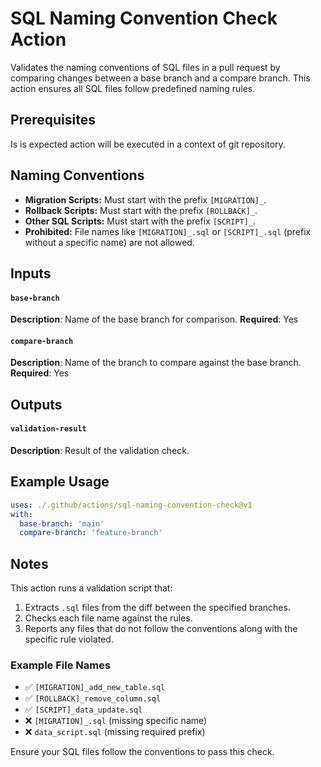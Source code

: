 # SQL Naming Convention Check Action

Validates the naming conventions of SQL files in a pull request by comparing changes between a base branch and a compare branch. This action ensures all SQL files follow predefined naming rules.

## Prerequisites
Is is expected action will be executed in a context of git repository.

## Naming Conventions

- **Migration Scripts:** Must start with the prefix `[MIGRATION]_`.
- **Rollback Scripts:** Must start with the prefix `[ROLLBACK]_`.
- **Other SQL Scripts:** Must start with the prefix `[SCRIPT]_`.
- **Prohibited:** File names like `[MIGRATION]_.sql` or `[SCRIPT]_.sql` (prefix without a specific name) are not allowed.

## Inputs

#### `base-branch`
**Description**: Name of the base branch for comparison.
**Required**: Yes

#### `compare-branch`
**Description**: Name of the branch to compare against the base branch.
**Required**: Yes

## Outputs

#### `validation-result`
**Description**: Result of the validation check.

## Example Usage

```yaml
uses: ./.github/actions/sql-naming-convention-check@v1
with:
  base-branch: 'main'
  compare-branch: 'feature-branch'
```

## Notes

This action runs a validation script that:
1. Extracts `.sql` files from the diff between the specified branches.
2. Checks each file name against the rules.
3. Reports any files that do not follow the conventions along with the specific rule violated.

### Example File Names

- ✅ `[MIGRATION]_add_new_table.sql`
- ✅ `[ROLLBACK]_remove_column.sql`
- ✅ `[SCRIPT]_data_update.sql`
- ❌ `[MIGRATION]_.sql` (missing specific name)
- ❌ `data_script.sql` (missing required prefix)

Ensure your SQL files follow the conventions to pass this check.


